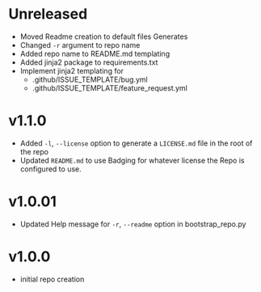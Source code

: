 # Unreleased
* Moved Readme creation to default files Generates
* Changed `-r` argument to repo name
* Added repo name to README.md templating
* Added jinja2 package to requirements.txt
* Implement jinja2 templating for
    * .github/ISSUE_TEMPLATE/bug.yml
    * .github/ISSUE_TEMPLATE/feature_request.yml

# v1.1.0
* Added `-l`, `--license` option to generate a `LICENSE.md` file in the root of the repo
* Updated `README.md` to use Badging for whatever license the Repo is configured to use.

# v1.0.01
* Updated Help message for `-r`, `--readme` option in bootstrap_repo.py

# v1.0.0
* initial repo creation
             